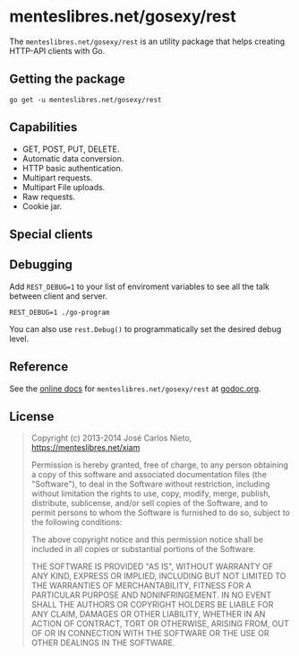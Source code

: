 # menteslibres.net/gosexy/rest

The `menteslibres.net/gosexy/rest` is an utility package that helps creating
HTTP-API clients with Go.

## Getting the package

```shell
go get -u menteslibres.net/gosexy/rest
```

## Capabilities

* GET, POST, PUT, DELETE.
* Automatic data conversion.
* HTTP basic authentication.
* Multipart requests.
* Multipart File uploads.
* Raw requests.
* Cookie jar.

## Special clients

## Debugging

Add `REST_DEBUG=1` to your list of enviroment variables to see all the talk
between client and server.

```
REST_DEBUG=1 ./go-program
```

You can also use `rest.Debug()` to programmatically set the desired debug
level.

## Reference

See the [online docs][1] for `menteslibres.net/gosexy/rest` at [godoc.org][1].

## License

> Copyright (c) 2013-2014 José Carlos Nieto, https://menteslibres.net/xiam
>
> Permission is hereby granted, free of charge, to any person obtaining
> a copy of this software and associated documentation files (the
> "Software"), to deal in the Software without restriction, including
> without limitation the rights to use, copy, modify, merge, publish,
> distribute, sublicense, and/or sell copies of the Software, and to
> permit persons to whom the Software is furnished to do so, subject to
> the following conditions:
>
> The above copyright notice and this permission notice shall be
> included in all copies or substantial portions of the Software.
>
> THE SOFTWARE IS PROVIDED "AS IS", WITHOUT WARRANTY OF ANY KIND,
> EXPRESS OR IMPLIED, INCLUDING BUT NOT LIMITED TO THE WARRANTIES OF
> MERCHANTABILITY, FITNESS FOR A PARTICULAR PURPOSE AND
> NONINFRINGEMENT. IN NO EVENT SHALL THE AUTHORS OR COPYRIGHT HOLDERS BE
> LIABLE FOR ANY CLAIM, DAMAGES OR OTHER LIABILITY, WHETHER IN AN ACTION
> OF CONTRACT, TORT OR OTHERWISE, ARISING FROM, OUT OF OR IN CONNECTION
> WITH THE SOFTWARE OR THE USE OR OTHER DEALINGS IN THE SOFTWARE.

[1]: http://godoc.org/menteslibres.net/gosexy/rest
